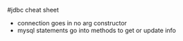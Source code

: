 #jdbc cheat sheet

- connection goes in no arg constructor
- mysql statements go into methods to get or update info